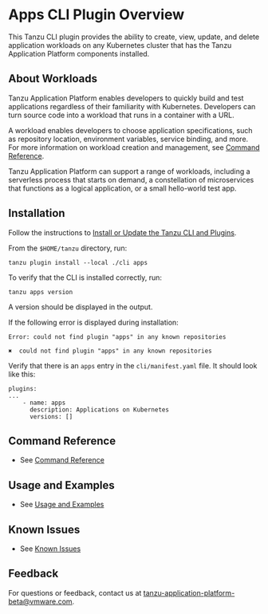 # Apps CLI Plugin Overview

This Tanzu CLI plugin provides the ability to create, view, update, and delete application workloads on any Kubernetes cluster that has the Tanzu Application Platform components installed.

## <a id='About'></a>About Workloads

Tanzu Application Platform enables developers to quickly build and test applications regardless of their familiarity with Kubernetes.
Developers can turn source code into a workload that runs in a container with a URL.

A workload enables developers to choose application specifications, such as repository location, environment variables, service binding, and more.
For more information on workload creation and management, see [Command Reference](command-reference.md).

Tanzu Application Platform can support a range of workloads, including a serverless process that starts on demand, a constellation of microservices that functions as a logical application, or a small hello-world test app.


## <a id='Installation'></a>Installation

Follow the instructions to [Install or Update the Tanzu CLI and Plugins](../../install-general.md#cli-and-plugin).

From the `$HOME/tanzu` directory, run:

```
tanzu plugin install --local ./cli apps
```

To verify that the CLI is installed correctly, run:

```
tanzu apps version
```
A version should be displayed in the output.

If the following error is displayed during installation:
```
Error: could not find plugin "apps" in any known repositories

✖  could not find plugin "apps" in any known repositories
```

Verify that there is an `apps` entry in the `cli/manifest.yaml` file. It should look like this:

```
plugins:
...
    - name: apps
      description: Applications on Kubernetes
      versions: []
```
## <a id='command-reference'></a>Command Reference

- See [Command Reference](command-reference.md)

## <a id='usage-and-examples'></a>Usage and Examples

- See [Usage and Examples](usage.md)

## <a id='known-issues'></a>Known Issues

- See [Known Issues](known-issues.md)

## <a id='feedback'></a>Feedback

For questions or feedback, contact us at tanzu-application-platform-beta@vmware.com.
